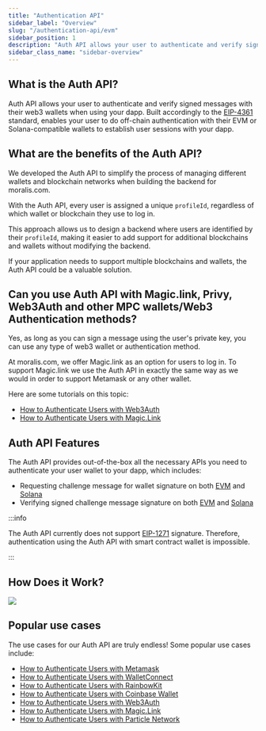 ```yaml
---
title: "Authentication API"
sidebar_label: "Overview"
slug: "/authentication-api/evm"
sidebar_position: 1
description: "Auth API allows your user to authenticate and verify signed messages with their web3 wallets when using your dapp."
sidebar_class_name: "sidebar-overview"
---
```





## What is the Auth API?

Auth API allows your user to authenticate and verify signed messages with their web3 wallets when using your dapp. Built accordingly to the [EIP-4361](https://eips.ethereum.org/EIPS/eip-4361) standard, enables your user to do off-chain authentication with their EVM or Solana-compatible wallets to establish user sessions with your dapp.

## What are the benefits of the Auth API?

We developed the Auth API to simplify the process of managing different wallets and blockchain networks when building the backend for moralis.com.

With the Auth API, every user is assigned a unique `profileId`, regardless of which wallet or blockchain they use to log in.

This approach allows us to design a backend where users are identified by their `profileId`, making it easier to add support for additional blockchains and wallets without modifying the backend.

If your application needs to support multiple blockchains and wallets, the Auth API could be a valuable solution.

## Can you use Auth API with Magic.link, Privy, Web3Auth and other MPC wallets/Web3 Authentication methods?

Yes, as long as you can sign a message using the user's private key, you can use any type of web3 wallet or authentication method.

At moralis.com, we offer Magic.link as an option for users to log in. To support Magic.link we use the Auth API in exactly the same way as we would in order to support Metamask or any other wallet.

Here are some tutorials on this topic:


  - <a href="/authentication-api/evm/how-to-sign-in-with-web3authio">How to Authenticate Users with Web3Auth</a>
  - <a href="/authentication-api/evm/how-to-sign-in-with-magiclink">How to Authenticate Users with Magic.Link</a>


## Auth API Features

The Auth API provides out-of-the-box all the necessary APIs you need to authenticate your user wallet to your dapp, which includes:

- Requesting challenge message for wallet signature on both [EVM](/authentication-api/evm/reference/request-challenge-evm) and [Solana](/authentication-api/solana/reference/request-challenge-solana)
- Verifying signed challenge message signature on both [EVM](https://swagger.moralis.io/auth/#/Challenge/verifyChallengeEvm) and [Solana](https://swagger.moralis.io/auth/#/Challenge/verifyChallengeSolana)

:::info

The Auth API currently does not support [EIP-1271](https://eips.ethereum.org/EIPS/eip-1271) signature. Therefore, authentication using the Auth API with smart contract wallet is impossible.

:::

## How Does it Work?

![](/img/content/bcd1597-image.webp)

## Popular use cases

The use cases for our Auth API are truly endless! Some popular use cases include:


  - <a href="/authentication-api/evm/how-to-sign-in-with-metamask">How to Authenticate Users with Metamask</a>
  - <a href="/authentication-api/evm/how-to-sign-in-with-walletconnect">How to Authenticate Users with WalletConnect</a>
  - <a href="/authentication-api/evm/how-to-sign-in-with-rainbowkit">How to Authenticate Users with RainbowKit</a>
  - <a href="/authentication-api/evm/how-to-sign-in-with-coinbase-wallet">How to Authenticate Users with Coinbase Wallet</a>
  - <a href="/authentication-api/evm/how-to-sign-in-with-web3authio">How to Authenticate Users with Web3Auth</a>
  - <a href="/authentication-api/evm/how-to-sign-in-with-magiclink">How to Authenticate Users with Magic.Link</a>
  - <a href="/authentication-api/evm/how-to-sign-in-with-particle">How to Authenticate Users with Particle Network</a>

